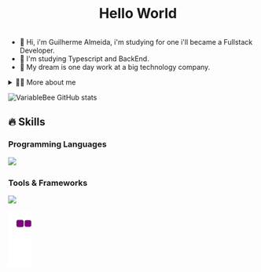 <!--título-->
<div id="user-content-toc">
  <ul align="center">
    <summary><h1 style="display: inline-block">Hello World</h1></summary>
</div>

<!-- Presentation -->
<ul>
  <li>
    👋 Hi, i'm Guilherme Almeida, i'm studying for one i'll became a Fullstack Developer.
  </li>
  <li>  
    🌱 I'm studying Typescript and BackEnd.
  </li>
  <li>
    🔭 My dream is one day work at a big technology company.
  </li>
</ul>

<!-- Dropdown -->
<details>
  <summary>👨‍💻 More about me</summary>

  - 💬 I am 15 years old, currently living in Brazil. I have studying English for 5 years and have experience with Python, Javascript, Typescript, React. I'm also a medalist of the mathematics olympiad of the state of São Paulo, which helped me develop important skills such as have a good logic and know solve a problem wisely.

  - ⚡ I enjoy watching movies and playing games! I believe that our personal interests contribute to a more refined perception of things and problem-solving. \o/
</details>

<!-- Links -->
<!--[![Youtube](https://img.shields.io/badge/YouTube-FF0000?style=for-the-badge&logo=youtube&logoColor=white)](https://www.youtube.com/channel/UC177sCc63-aazx2T3n1LGWg)
[![Instagram](https://img.shields.io/badge/Instagram-E4405F?style=for-the-badge&logo=instagram&logoColor=white)](https://www.instagram.com/toquinhaman/)
[![LinkedIn](https://img.shields.io/badge/LinkedIn-0077B5?style=for-the-badge&logo=linkedin&logoColor=white)](https://www.linkedin.com/in/christian-oliveira-925532257/)
[![Kaggle](https://img.shields.io/badge/Kaggle-20BEFF?style=for-the-badge&logo=Kaggle&logoColor=white)](https://www.kaggle.com/variablebee) -->

<!-- GithubStats -->
![VariableBee GitHub stats](https://github-readme-stats.vercel.app/api?username=guilhermealmeidao&show_icons=true&theme=dark#gh-dark-mode-only)
<!--![VariableBee GitHub stats](https://github-readme-stats.vercel.app/api?username=guilhermealmeidao&show_icons=true&theme=gotham)-->

<!-- Portfolio -->
<!--## Portfolio:
- [Seaborn Data Visualization](https://github.com/VariableBee/seaborn-data-visualization)
- [Exploratory Data Analysis](https://github.com/VariableBee/EDA_Loggi)
- [Interactive Data Visualization](https://github.com/VariableBee/COVID_19_DASHBOARD)
- [Data Querying and Analysis](https://github.com/VariableBee/AWS_Athena_Queries)
- [Client Registry System](https://github.com/VariableBee/Cartorio) -->

## 🔥 Skills
<!-- Skills: Programming Languages -->
  <div style="flex-basis: 48%;">
    <h3>Programming Languages</h3>
    <img src="https://skillicons.dev/icons?i=html,css,typescript,javascript,python" />
  </div>
  
  <!-- Skills: Tools & Frameworks -->
  <div style="flex-basis: 48%;">
    <h3>Tools & Frameworks</h3>
    <img src="https://skillicons.dev/icons?i=vscode,git,bash,react" />
  </div>

  ![snake gif](https://github.com/guilhermealmeidao/guilhermealmeidao/blob/output/github-contribution-grid-snake.gif)
